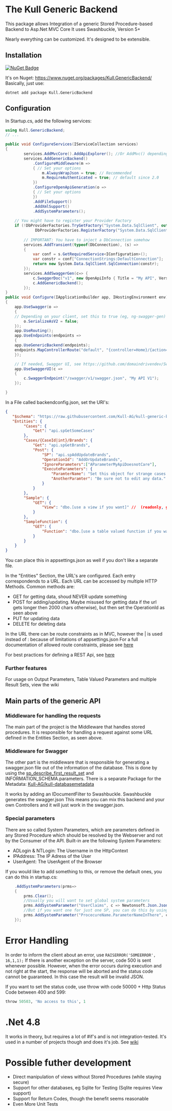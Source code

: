 ﻿# ﻿﻿The Kull Generic Backend

This package allows Integration of a generic Stored Procedure-based Backend to Asp.Net MVC Core
It uses Swashbuckle, Version 5+

Nearly everything can be customized. It's designed to be extensible.

## Installation

[![NuGet Badge](https://buildstats.info/nuget/Kull.GenericBackend)](https://www.nuget.org/packages/Kull.GenericBackend/)

It's on Nuget: https://www.nuget.org/packages/Kull.GenericBackend/
Basically, just use:

```
dotnet add package Kull.GenericBackend
```

## Configuration

In Startup.cs, add the following services:

```csharp
using Kull.GenericBackend;
// ...

public void ConfigureServices(IServiceCollection services)
{
		services.AddMvcCore().AddApiExplorer(); //Or AddMvc() depending on your needs
		services.AddGenericBackend()
            .ConfigureMiddleware(m =>
            { // Set your options
                m.AlwaysWrapJson = true; // Recommended
                m.RequireAuthenticated = true; // default since 2.0
            })
            .ConfigureOpenApiGeneration(o =>
            { // Set your options
            })
            .AddFileSupport()
            .AddXmlSupport()
            .AddSystemParameters();
	
	// You might have to register your Provider Factory
	if (!DbProviderFactories.TryGetFactory("System.Data.SqlClient", out var _))
             DbProviderFactories.RegisterFactory("System.Data.SqlClient", System.Data.SqlClient.SqlClientFactory.Instance);
	
		// IMPORTANT: You have to inject a DbConnection somehow
        services.AddTransient(typeof(DbConnection), (s) =>
        {
            var conf = s.GetRequiredService<IConfiguration>();
            var constr = conf["ConnectionStrings:DefaultConnection"];
            return new System.Data.SqlClient.SqlConnection(constr);
        });
		services.AddSwaggerGen(c=> {
			c.SwaggerDoc("v1", new OpenApiInfo { Title = "My API", Version = "v1" });
			c.AddGenericBackend();
		});
}
public void Configure(IApplicationBuilder app, IHostingEnvironment env)
{
	app.UseSwagger(o =>
    {
	// Depending on your client, set this to true (eg, ng-swagger-gen)
        o.SerializeAsV2 = false;
    });
    app.UseRouting();
    app.UseEndpoints(endpoints =>
    {
	app.UseGenericBackend(endpoints);
	endpoints.MapControllerRoute("default", "{controller=Home}/{action=Index}/{id?}");
    });

    // If needed, Swagger UI, see https://github.com/domaindrivendev/Swashbuckle.AspNetCore
    app.UseSwaggerUI(c =>
    {
        c.SwaggerEndpoint("/swagger/v1/swagger.json", "My API V1");
    });

}
```
In a File called backendconfig.json, set the URI's:

```json
{
   "$schema": "https://raw.githubusercontent.com/Kull-AG/kull-generic-backend/master/backendconfig.schema.json",
   "Entities": {
        "Cases": {
            "Get": "api.spGetSomeCases"
        },
        "Cases/{CaseId|int}/Brands": {
            "Get": "api.spGetBrands",
            "Post": {
                "SP": "api.spAddUpdateBrands",
                "OperationId": "AddOrUpdateBrands",
                "IgnoreParameters":["AParameterMyApiDoesnotCare"],
                "ExecuteParameters": {
                    "ParamterName": "Set this object for strange cases where SQL Server does not return meta",
                    "AnotherParamter": "Be sure not to edit any data."
                }
            }
        },
        "Sample": {
            "GET": {
                "View": "dbo.[use a view if you want]" //  (readonly, get only)
            }
        },
        "SampleFunction": {
            "GET": {
                "Function": "dbo.[use a table valued function if you want]" //  (readonly, get only)
            }
        }
    }
}
```
You can place this in appsettings.json as well if you don't like a separate file.

In the "Entities" Section, the URL's are configured. Each entry correspondends to a URL.
Each URL can be accessed by multiple HTTP Methods. Common methods are:

- GET	for getting data, shoud NEVER update something
- POST	for adding/updating. Maybe misused for getting data if the url gets longer then 2000 chars otherwise), but then set the OperationId as seen above
- PUT	for updating data
- DELETE for deleting data

In the URL there can be route constraints as in MVC, however the | is used instead of :
because of limitations of appsettings.json
For a full documentation of allowed route constraints, please see [here](https://docs.microsoft.com/en-us/aspnet/core/fundamentals/routing?view=aspnetcore-2.1#route-constraint-reference)

For best practices for defining a REST Api, see [here](https://docs.microsoft.com/en-us/azure/architecture/best-practices/api-design)

### Further features

For usage on Output Parameters, Table Valued Parameters and multiple Result Sets, view the wiki

## Main parts of the generic API

### Middleware for handling the requests

The main part of the project is the Middleware that handles stored procedures.
It is responsible for handling a request against some URL defined in the Entities Section,
as seen above.

### Middleware for Swagger

The other part is the middleware that is responsible for generating a swagger.json file
out of the information of the database. This is done by using the 
[sp_describe_first_result_set](https://docs.microsoft.com/en-us/sql/relational-databases/system-stored-procedures/sp-describe-first-result-set-transact-sql?view=sql-server-2017)
and INFORMATION_SCHEMA.parameters. There is a separate Package for the Metadata: [Kull-AG/kull-databasemetadata](https://github.com/Kull-AG/kull-databasemetadata)

It works by adding an IDocumentFilter to Swashbuckle. Swashbuckle generates the swagger.json
This means you can mix this backend and your own Controllers and it will just work in the swagger.json.

### Special parameters

There are so called System Parameters, which are parameters defined in any Stored Procedure
which should be resolved by the Webserver and not by the Consumer of the API. 
Built-in are the following System Parameters:

- ADLogin & NTLogin: The Username in the HttpContext
- IPAddress: The IP Adress of the User
- UserAgent: The UserAgent of the Browser

If you would like to add something to this, or remove the default ones, you can do this in startup.cs:

```C#
    .AddSystemParameters(prms=>
    {
        prms.Clear();
        //Usually you will want to set global system parameters
        prms.AddSystemParameter("UserClaims", c => Newtonsoft.Json.JsonConvert.SerializeObject(c.User.Claims));
        //But if you want one for just one SP, you can do this by using the dot
        prms.AddSystemParameter("ProcecureName.ParameterNameInThere", c => c.GetType().ToString());
    });
```

# Error Handling 

In order to inform the client about an error, use `RAISERROR('SOMEERROR', 16,1,1);`
If there is another exception on the server, code 500 is sent whenever possible. However, 
when the error occurs during execution and not right at the start, the response will be aborted
and the status code cannot be guaranteed. In this case the result will be invalid JSON.

If you want to set the status code, use throw with code 50000 + Http Status Code between 400 and 599:
```sql
throw 50503, 'No access to this', 1 
```

# .Net 4.8

It works in theory, but requires a lot of #if's and is not integration-tested. It's used in a number of projects though and does it's job.
See [wiki](https://github.com/Kull-AG/kull-generic-backend/wiki/Usage-with-MVC-5)

# Possible futher development

- Direct manipulation of views without Stored Procedures (while staying secure)
- Support for other databases, eg Sqlite for Testing (Sqlite requires View support)
- Support for Return Codes, though the benefit seems reasonable
- Even More Unit Tests
